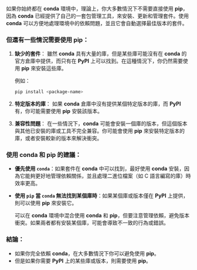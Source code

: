 如果你始終都在 **conda** 環境中，理論上，你大多數情況下不需要直接使用 **pip**，因為 **conda** 已經提供了自己的一套包管理工具，來安裝、更新和管理套件。使用 **conda** 可以方便地處理環境中的依賴問題，並且它會自動選擇最佳版本的套件。

### 但還有一些情況需要使用 **pip**：

1. **缺少的套件**：
   雖然 **conda** 具有大量的庫，但是某些庫可能沒有在 **conda** 的官方倉庫中提供，而只有在 **PyPI** 上可以找到。在這種情況下，你仍然需要使用 **pip** 來安裝這些庫。
   
   例如：
   ```bash
   pip install <package-name>
   ```

2. **特定版本的庫**：
   如果 **conda** 倉庫中沒有提供某個特定版本的庫，而 **PyPI** 有，你可能需要使用 **pip** 安裝該版本。

3. **兼容性問題**：
   在一些情況下，**conda** 可能會安裝一個庫的版本，但這個版本與其他已安裝的庫或工具不完全兼容。你可能會使用 **pip** 來安裝特定版本的庫，或者安裝較新的版本來解決衝突。

### 使用 **conda** 和 **pip** 的建議：
- **優先使用 `conda`**：如果套件在 **conda** 中可以找到，最好使用 **conda** 安裝，因為它能夠更好地管理依賴關係，並且處理二進位檔案（如 C 語言編寫的庫）時效率更高。
- **使用 `pip` 當 `conda` 無法找到某個庫時**：如果某個庫或版本僅在 **PyPI** 上提供，則可以使用 **pip** 來安裝它。
  
   可以在 **conda** 環境中混合使用 **conda** 和 **pip**，但要注意管理依賴，避免版本衝突。如果兩者都有安裝某個庫，可能會導致不一致的行為或錯誤。

### 結論：
- 如果你完全依賴 **conda**，在大多數情況下你可以避免使用 **pip**。
- 但是如果你需要 **PyPI** 上的某些庫或版本，則需要使用 **pip**。